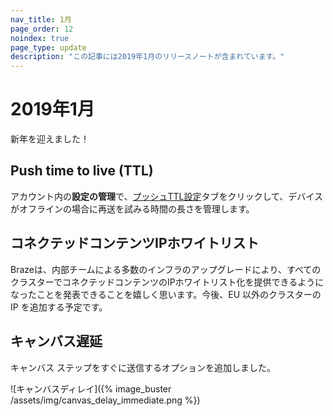 ```yaml
---
nav_title: 1月
page_order: 12
noindex: true
page_type: update
description: "この記事には2019年1月のリリースノートが含まれています。"
---
```

# 2019年1月

新年を迎えました！

## Push time to live (TTL)

アカウント内の**設定の管理**で、[プッシュTTL設定]({{site.baseurl}}/user_guide/administrative/app_settings/push_settings/)タブをクリックして、デバイスがオフラインの場合に再送を試みる時間の長さを管理します。

## コネクテッドコンテンツIPホワイトリスト

Brazeは、内部チームによる多数のインフラのアップグレードにより、すべてのクラスターでコネクテッドコンテンツのIPホワイトリスト化を提供できるようになったことを発表できることを嬉しく思います。今後、EU 以外のクラスターの IP を追加する予定です。

## キャンバス遅延

キャンバス ステップをすぐに送信するオプションを追加しました。

![キャンバスディレイ]({% image_buster /assets/img/canvas_delay_immediate.png %})

